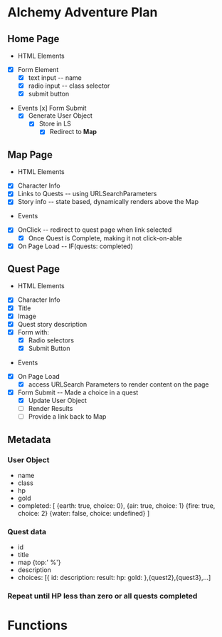 # Alchemy Adventure Plan

## Home Page

* HTML Elements
- [x] Form Element
    - [x] text input -- name
    - [x] radio input -- class selector
    - [x] submit button

* Events
 [x] Form Submit
    - [x] Generate User Object
        - [x] Store in LS
            - [x] Redirect to **Map**

## Map Page

* HTML Elements
- [x] Character Info
- [x] Links to Quests -- using URLSearchParameters
- [x] Story info -- state based, dynamically renders above the Map

* Events
- [x] OnClick -- redirect to quest page when link selected
    - [x] Once Quest is Complete, making it not click-on-able
- [x] On Page Load -- IF(quests: completed)

## Quest Page
* HTML Elements
- [x] Character Info
- [x] Title
- [x] Image
- [x] Quest story description
- [x] Form with: 
    - [x] Radio selectors
    - [x] Submit Button

* Events
- [x] On Page Load
    - [x] access URLSearch Parameters to render content on the page
- [x] Form Submit -- Made a choice in a quest
    - [x] Update User Object
    - [ ] Render Results
    - [ ] Provide a link back to Map

## Metadata

### User Object
* name
* class
* hp
* gold
* completed: [
    {earth: true,
    choice: 0},
    {air: true,
    choice: 1}
    {fire: true,
    choice: 2}
    {water: false,
    choice: undefined}
]

### Quest data
* id
* title
* map {top:' %'}
* description
* choices: [{
    id:
    description:
    result:
    hp:
    gold:
},{quest2},{quest3},...]

### Repeat until HP less than zero or all quests completed 

# Functions